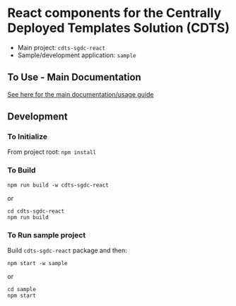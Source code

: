# React components for the Centrally Deployed Templates Solution (CDTS)

- Main project: `cdts-sgdc-react`
- Sample/development application: `sample`

## To Use - Main Documentation

[See here for the main documentation/usage guide](./cdts-sgdc-react/README.md)

## Development

### To Initialize

From project root: `npm install`

### To Build

```
npm run build -w cdts-sgdc-react
```
or
```
cd cdts-sgdc-react
npm run build
```

### To Run sample project

Build `cdts-sgdc-react` package and then:

```
npm start -w sample
```
or
```
cd sample
npm start
```

